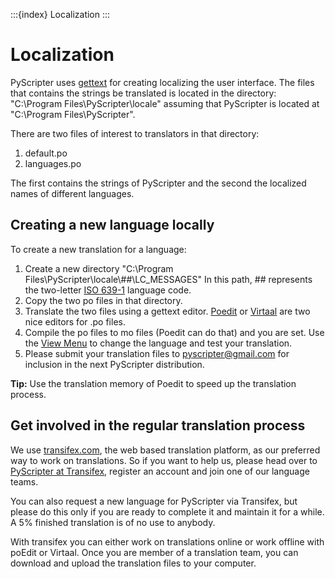 :::{index} Localization
:::

# Localization

PyScripter uses [gettext](http://www.gnu.org/software/gettext/") for creating localizing the 
user interface. The files that contains the strings be translated is located in the directory:
"C:\Program Files\PyScripter\locale" assuming that PyScripter is located at "C:\Program Files\PyScripter\".

There are two files of interest to translators in that directory:
1. default.po
2. languages.po  

The first contains the strings of PyScripter and the second the localized names of different 
languages.  

## Creating a new language locally 

To create a new translation for a language:  

1. Create a new directory "C:\Program Files\PyScripter\locale\\##\LC\_MESSAGES\"
   In this path, ## represents the two-letter 
   [ISO 639-1](http://www.loc.gov/standards/iso639-2/php/code_list.php) language code.  
2. Copy the two po files in that directory.
3. Translate the two files using a gettext editor. [Poedit](http://www.poedit.net/) or 
   [Virtaal](http://virtaal.translatehouse.org/) are two nice editors for .po files.
4. Compile the po files to mo files (Poedit can do that) and you are set. Use the 
   [View Menu](viewmenu) to change the language and test your translation.
5. Please submit your translation files to pyscripter@gmail.com for inclusion in the next 
   PyScripter distribution.  
  
**Tip:** Use the translation memory of Poedit to speed up the translation process.

## Get involved in the regular translation process 

We use [transifex.com](https://www.transifex.com/), the web based translation 
platform, as our preferred way to work on translations. So if you want to help us, please head 
over to [PyScripter at Transifex](https://app.transifex.com/pyscripter/pyscripter/dashboard/), 
register an account and join one of our language teams.

You can also request a new language for PyScripter via Transifex, but please do this only if you 
are ready to complete it and maintain it for a while. A 5% finished translation is of no use to 
anybody.

With transifex you can either work on translations online or work offline with poEdit or 
Virtaal. Once you are member of a translation team, you can download and upload the translation 
files to your computer.
